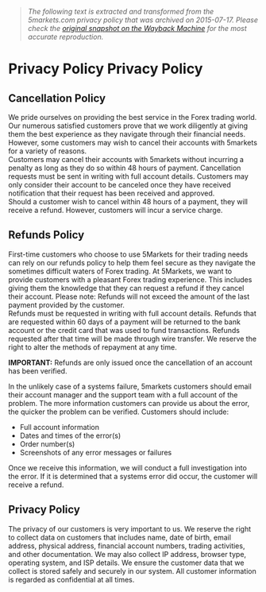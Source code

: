 > *The following text is extracted and transformed from the 5markets.com privacy policy that was archived on 2015-07-17. Please check the [original snapshot on the Wayback Machine](https://web.archive.org/web/20150717124823id_/http%3A//www.5markets.com/privacy-policy) for the most accurate reproduction.*

# Privacy Policy Privacy Policy

## Cancellation Policy

We pride ourselves on providing the best service in the Forex trading world. Our numerous satisfied customers prove that we work diligently at giving them the best experience as they navigate through their financial needs. However, some customers may wish to cancel their accounts with 5markets for a variety of reasons.   
Customers may cancel their accounts with 5markets without incurring a penalty as long as they do so within 48 hours of payment. Cancellation requests must be sent in writing with full account details. Customers may only consider their account to be canceled once they have received notification that their request has been received and approved.  
Should a customer wish to cancel within 48 hours of a payment, they will receive a refund. However, customers will incur a service charge.

## Refunds Policy

First-time customers who choose to use 5Markets for their trading needs can rely on our refunds policy to help them feel secure as they navigate the sometimes difficult waters of Forex trading. At 5Markets, we want to provide customers with a pleasant Forex trading experience. This includes giving them the knowledge that they can request a refund if they cancel their account. Please note: Refunds will not exceed the amount of the last payment provided by the customer.  
Refunds must be requested in writing with full account details. Refunds that are requested within 60 days of a payment will be returned to the bank account or the credit card that was used to fund transactions. Refunds requested after that time will be made through wire transfer. We reserve the right to alter the methods of repayment at any time.

 **IMPORTANT:** Refunds are only issued once the cancellation of an account has been verified.

In the unlikely case of a systems failure, 5markets customers should email their account manager and the support team with a full account of the problem. The more information customers can provide us about the error, the quicker the problem can be verified. Customers should include:

  * Full account information
  * Dates and times of the error(s)
  * Order number(s)
  * Screenshots of any error messages or failures



Once we receive this information, we will conduct a full investigation into the error. If it is determined that a systems error did occur, the customer will receive a refund.

## Privacy Policy

The privacy of our customers is very important to us. We reserve the right to collect data on customers that includes name, date of birth, email address, physical address, financial account numbers, trading activities, and other documentation. We may also collect IP address, browser type, operating system, and ISP details. We ensure the customer data that we collect is stored safely and securely in our system. All customer information is regarded as confidential at all times.
